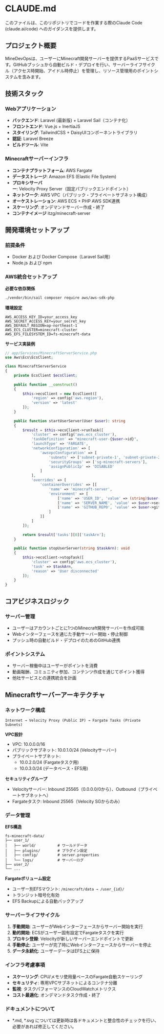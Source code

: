 # CLAUDE.md

このファイルは、このリポジトリでコードを作業する際のClaude Code (claude.ai/code) へのガイダンスを提供します。

## プロジェクト概要

MineDevOpsは、ユーザーにMinecraft開発サーバーを提供するPaaSサービスです。GitHubプッシュから自動ビルド・デプロイを行い、サーバーライフサイクル（アクセス時開始、アイドル時停止）を管理し、リソース管理用のポイントシステムを含みます。

## 技術スタック

### Webアプリケーション
- **バックエンド**: Laravel (最新版) + Laravel Sail（コンテナ化）
- **フロントエンド**: Vue.js + InertiaJS
- **スタイリング**: TailwindCSS + DaisyUIコンポーネントライブラリ
- **認証**: Laravel Breeze
- **ビルドツール**: Vite

### Minecraftサーバーインフラ
- **コンテナプラットフォーム**: AWS Fargate
- **データストレージ**: Amazon EFS (Elastic File System)
- **プロキシサーバー**: Velocity Proxy Server（固定パブリックエンドポイント）
- **ネットワーク**: AWS VPC（パブリック・プライベートサブネット構成）
- **オーケストレーション**: AWS ECS + PHP AWS SDK連携
- **スケーリング**: オンデマンドサーバー作成・終了
- **コンテナイメージ** itzg/minecraft-server

## 開発環境セットアップ

### 前提条件
- Docker および Docker Compose（Laravel Sail用）
- Node.js および npm


### AWS統合セットアップ

**必要な依存関係**
```bash
./vendor/bin/sail composer require aws/aws-sdk-php
```

**環境設定**
```env
AWS_ACCESS_KEY_ID=your_access_key
AWS_SECRET_ACCESS_KEY=your_secret_key
AWS_DEFAULT_REGION=ap-northeast-1
AWS_ECS_CLUSTER=minecraft-cluster
AWS_EFS_FILESYSTEM_ID=fs-minecraft-data
```

**サービス実装例**
```php
// app/Services/MinecraftServerService.php
use Aws\Ecs\EcsClient;

class MinecraftServerService 
{
    private EcsClient $ecsClient;
    
    public function __construct()
    {
        $this->ecsClient = new EcsClient([
            'region' => config('aws.region'),
            'version' => 'latest'
        ]);
    }
    
    public function startUserServer(User $user): string
    {
        $result = $this->ecsClient->runTask([
            'cluster' => config('aws.ecs_cluster'),
            'taskDefinition' => "minecraft-user-{$user->id}",
            'launchType' => 'FARGATE',
            'networkConfiguration' => [
                'awsvpcConfiguration' => [
                    'subnets' => ['subnet-private-1', 'subnet-private-2'],
                    'securityGroups' => ['sg-minecraft-servers'],
                    'assignPublicIp' => 'DISABLED'
                ]
            ],
            'overrides' => [
                'containerOverrides' => [[
                    'name' => 'minecraft-server',
                    'environment' => [
                        ['name' => 'USER_ID', 'value' => (string)$user->id],
                        ['name' => 'SERVER_NAME', 'value' => $user->server_name],
                        ['name' => 'GITHUB_REPO', 'value' => $user->github_repo]
                    ]
                ]]
            ]
        ]);
        
        return $result['tasks'][0]['taskArn'];
    }
    
    public function stopUserServer(string $taskArn): void
    {
        $this->ecsClient->stopTask([
            'cluster' => config('aws.ecs_cluster'),
            'task' => $taskArn,
            'reason' => 'User disconnected'
        ]);
    }
}
```

## コアビジネスロジック

### サーバー管理
- ユーザーはアカウントごとに1つのMinecraft開発サーバーを作成可能
- Webインターフェースを通じた手動サーバー開始・停止制御
- プッシュ時の自動ビルド・デプロイのためのGitHub連携

### ポイントシステム
- サーバー稼働中はユーザーがポイントを消費
- 動画報酬、コミュニティ参加、コンテンツ作成を通じてポイント獲得
- 他社サービスとの連携統合を計画

## Minecraftサーバーアーキテクチャ

### ネットワーク構成
```
Internet → Velocity Proxy (Public IP) → Fargate Tasks (Private Subnets)
```

**VPC設計**
- VPC: 10.0.0.0/16
- パブリックサブネット: 10.0.1.0/24 (Velocityサーバー)
- プライベートサブネット: 
  - 10.0.2.0/24 (Fargateタスク用)
  - 10.0.3.0/24 (データベース・EFS用)

**セキュリティグループ**
- Velocityサーバー: Inbound 25565（0.0.0.0/0から）、Outbound（プライベートサブネットへ）
- Fargateタスク: Inbound 25565（Velocity SGからのみ）

### データ管理
**EFS構造**
```
fs-minecraft-data/
├── user_1/
│   ├── world/          # ワールドデータ
│   ├── plugins/        # プラグイン設定
│   ├── config/         # server.properties
│   └── logs/           # サーバーログ
├── user_2/
└── ...
```

**Fargateボリューム設定**
- ユーザー別EFSマウント: `/minecraft/data → /user_{id}/`
- トランジット暗号化有効
- EFS Backupによる自動バックアップ

### サーバーライフサイクル
1. **手動開始**: ユーザーがWebインターフェースからサーバー開始を実行
2. **動的開始**: ECSがユーザー固有設定でFargateタスクを実行
3. **プロキシ登録**: Velocityが新しいサーバーエンドポイントで更新
4. **手動停止**: ユーザーが完了時にWebインターフェースからサーバーを停止
5. **データ永続化**: ユーザーデータはEFS上に保持

### インフラ考慮事項
- **スケーリング**: CPU/メモリ使用量ベースのFargate自動スケーリング
- **セキュリティ**: 専用VPCサブネットによるコンテナ分離
- **監視**: タスクパフォーマンスのCloudWatchメトリクス
- **コスト最適化**: オンデマンドタスク作成・終了


### ドキュメントについて
- *.md, *.svg については更新時は各ドキュメントと整合性のチェックを行い、必要があれば修正してください。

